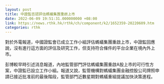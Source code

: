 ```yaml
---
layout: post
title: 中證監否認評估螞蟻集團重啟上市
date: 2022-06-09 19:51:31.000000000 +08:00
link: https://news.rthk.hk/rthk/ch/component/k2/1652359-20220609.htm
categories: rthk
---
```


對於外電報道，中國證監會已成立工作小組評估螞蟻集團重啟上市，中證監回應說，沒有進行這方面的評估及研究工作，但支持符合條件的平台企業在境內外上市。

彭博較早時引述消息報道，內地監管部門評估螞蟻集團重啟A股上市的可行性方案，中證監已設立工作小組。報道又說，監管機構對螞蟻集團金融控股公司牌照申請已接近批准前的最後階段，監管部門近數星期對螞蟻重組提議加快決策進程。
